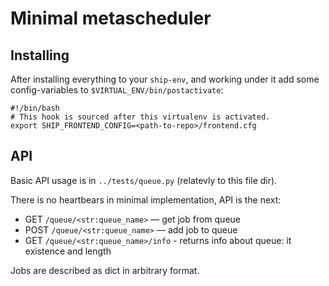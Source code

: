 Minimal metascheduler
===


Installing
---

After installing everything to your `ship-env`, and working under it add some config-variables to `$VIRTUAL_ENV/bin/postactivate`:

```
#!/bin/bash
# This hook is sourced after this virtualenv is activated.
export SHIP_FRONTEND_CONFIG=<path-to-repo>/frontend.cfg
```


API
---

Basic API usage is in `../tests/queue.py` (relatevly to this file dir).

There is no heartbears in minimal implementation, API is the next:


* GET `/queue/<str:queue_name>` — get job from queue
* POST `/queue/<str:queue_name>` — add job to queue
* GET `/queue/<str:queue_name>/info` - returns info about queue: it existence and length

Jobs are described as dict in arbitrary format.
